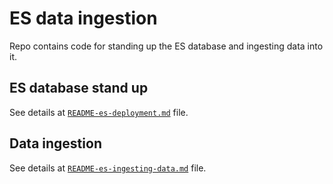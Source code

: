 # ES data ingestion

Repo contains code for standing up the ES database and ingesting data into it.

## ES database stand up

See details at [`README-es-deployment.md`](./deployment/README-es-deployment.md) file.

## Data ingestion

See details at [`README-es-ingesting-data.md`](./README-es-ingesting-data.md) file.
